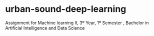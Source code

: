# urban-sound-deep-learning
Assignment for Machine learning II, 3º Year, 1º Semester , Bachelor in Artificial Intelligence and Data Science
